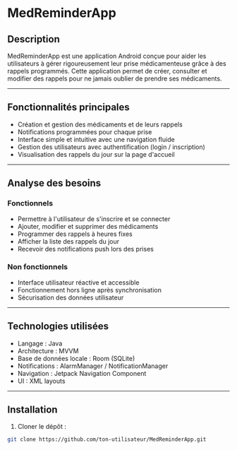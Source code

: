 # MedReminderApp

## Description

MedReminderApp est une application Android conçue pour aider les utilisateurs à gérer rigoureusement leur prise médicamenteuse grâce à des rappels programmés. Cette application permet de créer, consulter et modifier des rappels pour ne jamais oublier de prendre ses médicaments.

---

## Fonctionnalités principales

- Création et gestion des médicaments et de leurs rappels
- Notifications programmées pour chaque prise
- Interface simple et intuitive avec une navigation fluide
- Gestion des utilisateurs avec authentification (login / inscription)
- Visualisation des rappels du jour sur la page d'accueil

---

## Analyse des besoins

### Fonctionnels

- Permettre à l'utilisateur de s'inscrire et se connecter
- Ajouter, modifier et supprimer des médicaments
- Programmer des rappels à heures fixes
- Afficher la liste des rappels du jour
- Recevoir des notifications push lors des prises

### Non fonctionnels

- Interface utilisateur réactive et accessible
- Fonctionnement hors ligne après synchronisation
- Sécurisation des données utilisateur

---

## Technologies utilisées

- Langage : Java
- Architecture : MVVM
- Base de données locale : Room (SQLite)
- Notifications : AlarmManager / NotificationManager
- Navigation : Jetpack Navigation Component
- UI : XML layouts

---

## Installation

1. Cloner le dépôt :

```bash
git clone https://github.com/ton-utilisateur/MedReminderApp.git
